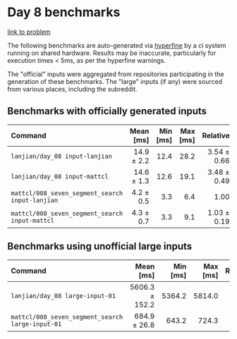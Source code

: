 # Day 8 benchmarks

[link to problem](http://adventofcode.com/2021/day/8)

The following benchmarks are auto-generated via [hyperfine](https://github.com/sharkdp/hyperfine) by a ci system running on shared hardware. Results may be inaccurate, particularly for execution times < 5ms, as per the hyperfine warnings.

The "official" inputs were aggregated from repositories participating in the generation of these benchmarks. The "large" inputs (if any) were sourced from various places, including the subreddit.

## Benchmarks with officially generated inputs
| Command | Mean [ms] | Min [ms] | Max [ms] | Relative |
|:---|---:|---:|---:|---:|
| `lanjian/day_08 input-lanjian` | 14.9 ± 2.2 | 12.4 | 28.2 | 3.54 ± 0.66 |
| `lanjian/day_08 input-mattcl` | 14.6 ± 1.3 | 12.6 | 19.1 | 3.48 ± 0.49 |
| `mattcl/008_seven_segment_search input-lanjian` | 4.2 ± 0.5 | 3.3 | 6.4 | 1.00 |
| `mattcl/008_seven_segment_search input-mattcl` | 4.3 ± 0.7 | 3.3 | 9.1 | 1.03 ± 0.19 |
## Benchmarks using unofficial large inputs
| Command | Mean [ms] | Min [ms] | Max [ms] | Relative |
|:---|---:|---:|---:|---:|
| `lanjian/day_08 large-input-01` | 5606.3 ± 152.2 | 5364.2 | 5814.0 | 8.19 ± 0.39 |
| `mattcl/008_seven_segment_search large-input-01` | 684.9 ± 26.8 | 643.2 | 724.3 | 1.00 |
